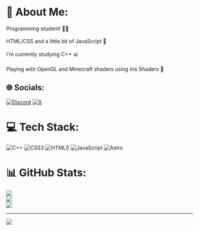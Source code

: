 # 💫 About Me:
Programming student! 👨‍💻<br><br>HTML/CSS and a little bit of JavaScript 🔗<br><br>I'm currently studying C++ 📊<br><br>Playing with OpenGL and Minecraft shaders using Iris Shaders 🌅


## 🌐 Socials:
[![Discord](https://img.shields.io/badge/Discord-%237289DA.svg?logo=discord&logoColor=white)](https://discord.gg/kCwXFR2W) [![X](https://img.shields.io/badge/X-black.svg?logo=X&logoColor=white)](https://x.com/NixerM0v) 

# 💻 Tech Stack:
![C++](https://img.shields.io/badge/c++-%2300599C.svg?style=for-the-badge&logo=c%2B%2B&logoColor=white) ![CSS3](https://img.shields.io/badge/css3-%231572B6.svg?style=for-the-badge&logo=css3&logoColor=white) ![HTML5](https://img.shields.io/badge/html5-%23E34F26.svg?style=for-the-badge&logo=html5&logoColor=white) ![JavaScript](https://img.shields.io/badge/javascript-%23323330.svg?style=for-the-badge&logo=javascript&logoColor=%23F7DF1E) ![Astro](https://img.shields.io/badge/astro-%232C2052.svg?style=for-the-badge&logo=astro&logoColor=white)
# 📊 GitHub Stats:
![](https://github-readme-stats.vercel.app/api?username=@NixerMov&theme=dark&hide_border=false&include_all_commits=false&count_private=false)<br/>
![](https://nirzak-streak-stats.vercel.app/?user=@NixerMov&theme=dark&hide_border=false)<br/>
![](https://github-readme-stats.vercel.app/api/top-langs/?username=@NixerMov&theme=dark&hide_border=false&include_all_commits=false&count_private=false&layout=compact)

---
[![](https://visitcount.itsvg.in/api?id=@NixerMov&icon=2&color=0)](https://visitcount.itsvg.in)

<!-- Created with GPRM -->
